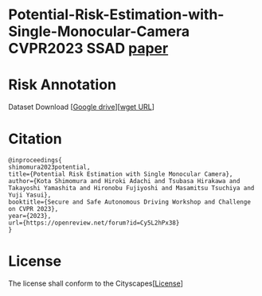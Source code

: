 # Potential-Risk-Estimation-with-Single-Monocular-Camera CVPR2023 SSAD [paper](https://trust-ai.github.io/SSAD2023/assets/papers/4.pdf)

# Risk Annotation 
Dataset Download [[Google drive](https://drive.google.com/file/d/1usWL2753aw3n6CHAn8O4nCTroO1wjfzJ/view?usp=share_link)][[wget URL](http://mprg.jp/data/MPRG/Dataset/risk_annotation.tar.gz)]

# Citation
```
@inproceedings{
shimomura2023potential,
title={Potential Risk Estimation with Single Monocular Camera},
author={Kota Shimomura and Hiroki Adachi and Tsubasa Hirakawa and Takayoshi Yamashita and Hironobu Fujiyoshi and Masamitsu Tsuchiya and Yuji Yasui},
booktitle={Secure and Safe Autonomous Driving Workshop and Challenge on CVPR 2023},
year={2023},
url={https://openreview.net/forum?id=Cy5L2hPx38}
}
```

# License
The license shall conform to the Cityscapes[[License](https://www.cityscapes-dataset.com/)]
